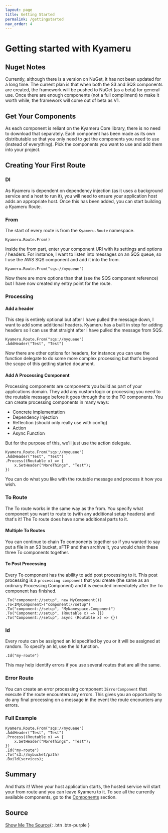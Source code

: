 ```yaml
---
layout: page
title: Getting Started
permalink: /gettingstarted
nav_order: 4
---
```


# Getting started with Kyameru

## Nuget Notes
Currently, although there is a version on NuGet, it has not been updated for a long time. The current plan is that when both the S3 and SQS components are created, the framework will be pushed to NuGet (as a beta) for general use.
Once there are enough components (not a full compliment) to make it worth while, the framework will come out of beta as V1.

## Get Your Components

As each component is reliant on the Kyameru Core library, there is no need to download that separately. Each component has been made as its own distributable so that you only need to get the components you need to use (instead of everything).
Pick the components you want to use and add them into your project.

## Creating Your First Route
### DI

As Kyameru is dependent on dependency injection (as it uses a background service and a host to run it), you will need to ensure your application host adds an appropriate host. Once this has been added, you can start building a Kyameru Route.

### From

The start of every route is from the `Kyameru.Route` namespace.

```
Kyameru.Route.From()
```

Inside the from part, enter your component URI with its settings and options / headers. For instance, I want to listen into messages on an SQS queue, so I use the AWS SQS component and add it into the from.

```
Kyameru.Route.From("sqs://myqueue")
```

Now there are more options than that (see the SQS component reference) but I have now created my entry point for the route.

### Processing
#### Add a header

This step is entirely optional but after I have pulled the message down, I want to add some additional headers. Kyameru has a built in step for adding headers so I can use that straight after I have pulled the message from SQS.

```
Kyameru.Route.From("sqs://myqueue")
.AddHeader("Test", "Test")
```

Now there are other options for headers, for instance you can use the function delegate to do some more complex processing but that's beyond the scope of this getting started document.

#### Add A Processing Component

Processing components are components you build as part of your applications domain. They add any custom logic or processing you need to the routable message before it goes through the to the TO components. You can create processing components in many ways:

- Concrete implementation
- Dependency Injection
- Reflection (should only really use with config)
- Action
- Async Function

But for the purpose of this, we'll just use the action delegate.

```
Kyameru.Route.From("sqs://myqueue")
.AddHeader("Test", "Test")
.Process((Routable x) => {
    x.SetHeader("MoreThings", "Test");
})
```
You can do what you like with the routable message and process it how you wish.

### To Route

The To route works in the same way as the from. You specify what component you want to route to (with any additional setup headers) and that's it!
The To route does have some additional parts to it.

#### Multiple To Routes

You can continue to chain To components together so if you wanted to say put a file in an S3 bucket, sFTP and then archive it, you would chain these three To components together.

#### To Post Processing

Every To component has the ability to add post processing to it. This post processing is a `processing component` that you create (the same as an ordinary Processing Component) and it is executed immediately after the To component has finished.

```
.To("component://setup", new MyComponent())
.To<IMyComponent>("component://setup")
.To("component://setup", "MyNamespace.Component")
.To("Component://setup", (Routable x) => {})
.To("Component://setup", async (Routable x) => {})
```

### Id

Every route can be assigned an Id specified by you or it will be assigned at random. To specify an Id, use the Id function.

```
.Id("my-route")
```

This may help identify errors if you use several routes that are all the same.

### Error Route

You can create an error processing component `IErrorComponent` that execute if the route encounters any errors. This gives you an opportunity to do any final processing on a message in the event the route encounters any errors.

### Full Example

```
Kyameru.Route.From("sqs://myqueue")
.AddHeader("Test", "Test")
.Process((Routable x) => {
    x.SetHeader("MoreThings", "Test");
})
.Id("my-route")
.To("s3://mybucket/path)
.Build(services);
```

## Summary

And thats it! When your host application starts, the hosted service will start your from route and you can leave Kyameru to it.
To see all the currently available components, go to the [Components](components) section.

## Source

[Show Me The Source](https://github.com/djsuperchief/Kyameru){: .btn .btn-purple }